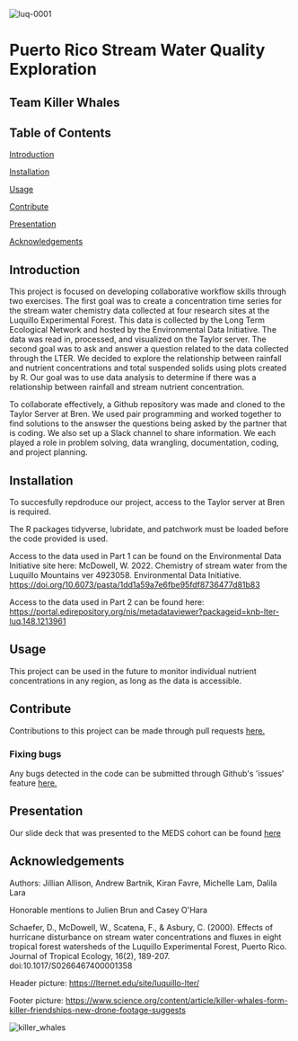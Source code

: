 ![luq-0001](https://user-images.githubusercontent.com/110261671/186951644-4e89a4b6-a4f0-4a1d-ae5b-be9c8d85c6cc.jpg)


# Puerto Rico Stream Water Quality Exploration
## Team Killer Whales 

## Table of Contents
[Introduction](https://github.com/kiranfavre/eds214_group_project#introduction)

[Installation](https://github.com/kiranfavre/eds214_group_project#installation) 

[Usage](https://github.com/kiranfavre/eds214_group_project#usage)

[Contribute](https://github.com/kiranfavre/eds214_group_project#contribute)

[Presentation](https://github.com/kiranfavre/eds214_group_project#presentation) 

[Acknowledgements](https://github.com/kiranfavre/eds214_group_project#acknowledgements)

## Introduction
This project is focused on developing collaborative workflow skills through two exercises. The first goal was to create a concentration time series for the stream water chemistry data collected at four research sites at the Luquillo Experimental Forest. This data is collected by the Long Term Ecological Network and hosted by the Environmental Data Initiative. The data was read in, processed, and visualized on the Taylor server. The second goal was to ask and answer a question related to the data collected through the LTER. We decided to explore the relationship between rainfall and nutrient concentrations and total suspended solids using plots created by R. Our goal was to use data analysis to determine if there was a relationship between rainfall and stream nutrient concentration. 

To collaborate effectively, a Github repository was made and cloned to the Taylor Server at Bren. We used pair programming and worked together to find solutions to the answser the questions being asked by the partner that is coding. We also set up a Slack channel to share information. We each played a role in problem solving, data wrangling, documentation, coding, and project planning. 


## Installation
To succesfully repdroduce our project, access to the Taylor server at Bren is required. 

The R packages tidyverse, lubridate, and patchwork must be loaded before the code provided is used. 

Access to the data used in Part 1 can be found on the Environmental Data Initiative site here: McDowell, W. 2022. Chemistry of stream water from the Luquillo Mountains ver 4923058. Environmental Data Initiative. https://doi.org/10.6073/pasta/1dd1a59a7e6fbe95fdf8736477d81b83

Access to the data used in Part 2 can be found here: https://portal.edirepository.org/nis/metadataviewer?packageid=knb-lter-luq.148.1213961


## Usage
This project can be used in the future to monitor individual nutrient concentrations in any region, as long as the data is accessible. 

## Contribute 
Contributions to this project can be made through pull requests [here.](https://github.com/kiranfavre/eds214_group_project/pulls)

### Fixing bugs
Any bugs detected in the code can be submitted through Github's 'issues' feature [here.](https://github.com/kiranfavre/eds214_group_project/issues)

## Presentation
Our slide deck that was presented to the MEDS cohort can be found [here](https://docs.google.com/presentation/d/1jWVciFshCha11gqFb0VNykt54vZ-2-kmTUrQVfJ7mNU/edit#slide=id.g1507b8896d4_0_31) 


## Acknowledgements

Authors: Jillian Allison, Andrew Bartnik, Kiran Favre, Michelle Lam, Dalila Lara

Honorable mentions to Julien Brun and Casey O'Hara

Schaefer, D., McDowell, W., Scatena, F., & Asbury, C. (2000). Effects of hurricane disturbance on stream water concentrations and fluxes in eight tropical forest watersheds of the Luquillo Experimental Forest, Puerto Rico. Journal of Tropical Ecology, 16(2), 189-207. doi:10.1017/S0266467400001358

Header picture: https://lternet.edu/site/luquillo-lter/

Footer picture: https://www.science.org/content/article/killer-whales-form-killer-friendships-new-drone-footage-suggests



![killer_whales](https://user-images.githubusercontent.com/110261671/186735092-cad522f0-db98-47ae-9ba1-cf7014218d87.jpg)
